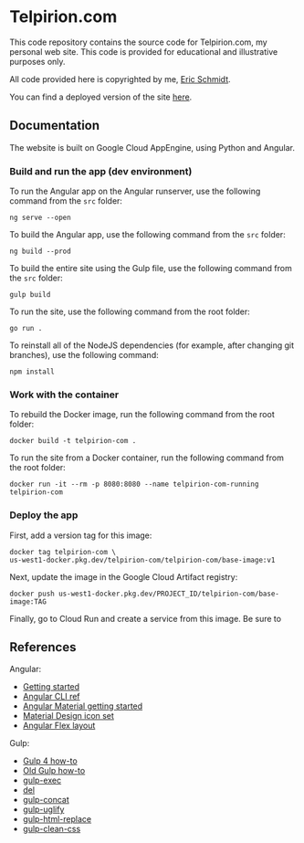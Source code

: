 <!-- 
 README for Telpirion.com site.
 
 author     Eric Schmidt
 version    1.1 2024/03/04
 copyright  Eric Schmidt
-->

# Telpirion.com

This code repository contains the source code for Telpirion.com,
my personal web site. This code is provided for educational
and illustrative purposes only.

All code provided here is copyrighted by me,
[Eric Schmidt](https://www.linkedin.com/in/eric-schmidt-692640/).

You can find a deployed version of the site
[here](https://base-image-jq6kqb2l4q-uw.a.run.app).

## Documentation

The website is built on Google Cloud AppEngine, using
Python and Angular.

### Build and run the app (dev environment)

To run the Angular app on the Angular runserver, use
the following command from the `src` folder:

```
ng serve --open
```

To build the Angular app, use the following command from the
`src` folder:

```
ng build --prod
```

To build the entire site using the Gulp file, use the
following command from the `src` folder:

```
gulp build
```

To run the site, use the following command from the root folder:

```
go run .
```

To reinstall all of the NodeJS dependencies (for example, after changing
git branches), use the following command:

```
npm install
```

### Work with the container

To rebuild the Docker image, run the following command from the root
folder:

```
docker build -t telpirion-com .
```

To run the site from a Docker container, run the following command
from the root folder:

```
docker run -it --rm -p 8080:8080 --name telpirion-com-running telpirion-com
```

### Deploy the app

First, add a version tag for this image:

```
docker tag telpirion-com \
us-west1-docker.pkg.dev/telpirion-com/telpirion-com/base-image:v1
```

Next, update the image in the Google Cloud Artifact registry:

```
docker push us-west1-docker.pkg.dev/PROJECT_ID/telpirion-com/base-image:TAG
```

Finally, go to Cloud Run and create a service from this image. Be sure
to

## References

<!--TODO: add links to Go, Gin, Docker, etc-->

Angular:
  * [Getting started](https://angular.io/guide/quickstart#getting-started)
  * [Angular CLI ref](https://angular.io/cli/build)
  * [Angular Material getting started](https://material.angular.io/guide/getting-started)
  * [Material Design icon set](https://material.io/tools/icons/)
  * [Angular Flex layout](https://github.com/angular/flex-layout)

Gulp:
  * [Gulp 4 how-to](https://fettblog.eu/gulp-4-parallel-and-series/)
  * [Old Gulp how-to](https://www.smashingmagazine.com/2014/06/building-with-gulp/)
  * [gulp-exec](https://www.npmjs.com/package/gulp-exec)
  * [del](https://github.com/gulpjs/gulp/blob/master/docs/recipes/delete-files-folder.md)
  * [gulp-concat](https://www.npmjs.com/package/gulp-concat)
  * [gulp-uglify](https://www.npmjs.com/package/gulp-uglify)
  * [gulp-html-replace](https://www.npmjs.com/package/gulp-html-replace)
  * [gulp-clean-css](https://www.npmjs.com/package/gulp-clean-css)